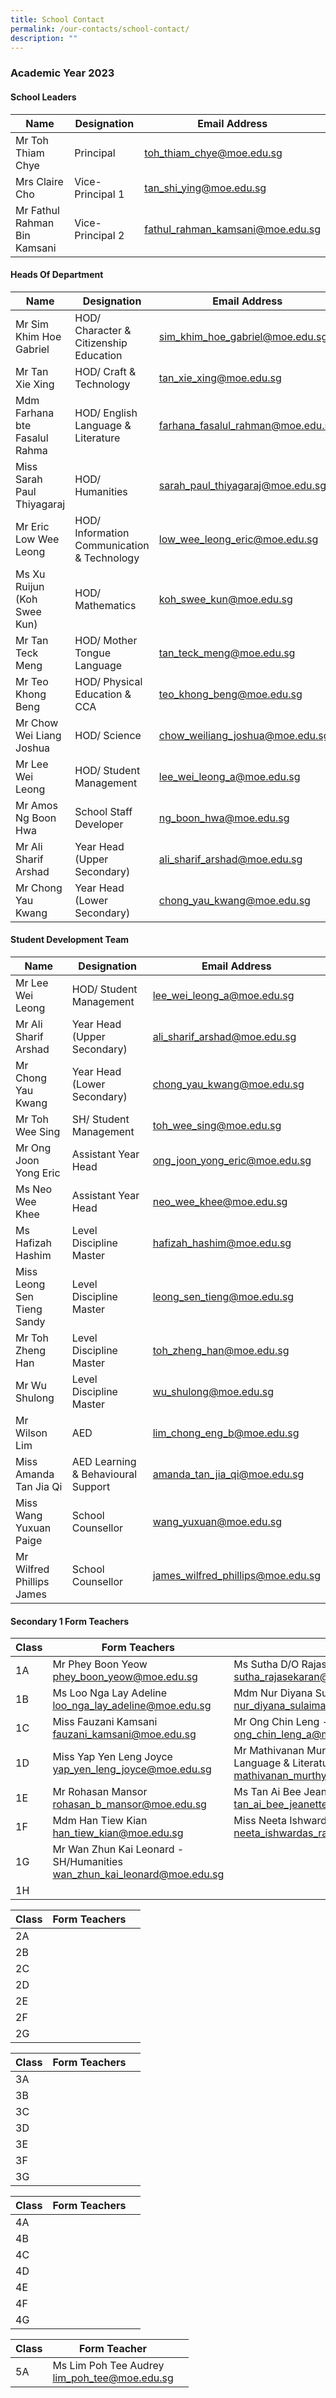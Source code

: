 ```yaml
---
title: School Contact
permalink: /our-contacts/school-contact/
description: ""
---
```

### Academic Year 2023

#### School Leaders

| Name | Designation | Email Address |
| -------- | -------- | -------- |
| Mr Toh Thiam Chye | Principal | [toh_thiam_chye@moe.edu.sg](mailto:toh_thiam_chye@moe.edu.sg) |
| Mrs Claire Cho | Vice-Principal 1 | [tan_shi_ying@moe.edu.sg](mailto:tan_shi_ying@moe.edu.sg) |
| Mr Fathul Rahman Bin Kamsani | Vice-Principal 2 | [fathul_rahman_kamsani@moe.edu.sg](mailto:fathul_rahman_kamsani@moe.edu.sg) |

#### Heads Of Department

| Name | Designation | Email Address |
| -------- | -------- | -------- |
| Mr Sim Khim Hoe Gabriel | HOD/ Character & Citizenship Education | [sim_khim_hoe_gabriel@moe.edu.sg](mailto:sim_khim_hoe_gabriel@moe.edu.sg) |
| Mr Tan Xie Xing | HOD/ Craft & Technology | [tan_xie_xing@moe.edu.sg](mailto:tan_xie_xing@moe.edu.sg) |
| Mdm Farhana bte Fasalul Rahma | HOD/ English Language & Literature | [farhana_fasalul_rahman@moe.edu.sg](mailto:farhana_fasalul_rahman@moe.edu.sg) |
| Miss Sarah Paul Thiyagaraj | HOD/ Humanities | [sarah_paul_thiyagaraj@moe.edu.sg](mailto:sarah_paul_thiyagaraj@moe.edu.sg) |
| Mr Eric Low Wee Leong | HOD/ Information Communication & Technology | [low_wee_leong_eric@moe.edu.sg](mailto:low_wee_leong_eric@moe.edu.sg) |
| Ms Xu Ruijun (Koh Swee Kun) | HOD/ Mathematics | [koh_swee_kun@moe.edu.sg](mailto:koh_swee_kun@moe.edu.sg) |
| Mr Tan Teck Meng | HOD/ Mother Tongue Language | [tan_teck_meng@moe.edu.sg](mailto:tan_teck_meng@moe.edu.sg) |
| Mr Teo Khong Beng | HOD/ Physical Education & CCA | [teo_khong_beng@moe.edu.sg](mailto:teo_khong_beng@moe.edu.sg) |
| Mr Chow Wei Liang Joshua | HOD/ Science | [chow_weiliang_joshua@moe.edu.sg](mailto:chow_weiliang_joshua@moe.edu.sg) |
| Mr Lee Wei Leong | HOD/ Student Management | [lee_wei_leong_a@moe.edu.sg](mailto:lee_wei_leong_a@moe.edu.sg) |
| Mr Amos Ng Boon Hwa | School Staff Developer | [ng_boon_hwa@moe.edu.sg](mailto:ng_boon_hwa@moe.edu.sg) |
| Mr Ali Sharif Arshad | Year Head (Upper Secondary) | [ali_sharif_arshad@moe.edu.sg](mailto:ali_sharif_arshad@moe.edu.sg) |
| Mr Chong Yau Kwang | Year Head (Lower Secondary) | [chong_yau_kwang@moe.edu.sg](mailto:chong_yau_kwang@moe.edu.sg) |

#### Student Development Team

| Name | Designation | Email Address |
| -------- | -------- | -------- |
| Mr Lee Wei Leong | HOD/ Student Management | [lee_wei_leong_a@moe.edu.sg](mailto:lee_wei_leong_a@moe.edu.sg) |
| Mr Ali Sharif Arshad | Year Head (Upper Secondary) | [ali_sharif_arshad@moe.edu.sg](mailto:ali_sharif_arshad@moe.edu.sg) |
| Mr Chong Yau Kwang | Year Head (Lower Secondary) | [chong_yau_kwang@moe.edu.sg](mailto:chong_yau_kwang@moe.edu.sg) |
| Mr Toh Wee Sing | SH/ Student Management | [toh_wee_sing@moe.edu.sg](mailto:toh_wee_sing@moe.edu.sg) |
| Mr Ong Joon Yong Eric | Assistant Year Head | [ong_joon_yong_eric@moe.edu.sg](mailto:ong_joon_yong_eric@moe.edu.sg) |
| Ms Neo Wee Khee  | Assistant Year Head | [neo_wee_khee@moe.edu.sg](mailto:neo_wee_khee@moe.edu.sg) |
| Ms Hafizah Hashim | Level Discipline Master | [hafizah_hashim@moe.edu.sg](mailto:hafizah_hashim@moe.edu.sg) |
| Miss Leong Sen Tieng Sandy | Level Discipline Master | [leong_sen_tieng@moe.edu.sg](mailto:leong_sen_tieng@moe.edu.sg) |
| Mr Toh Zheng Han | Level Discipline Master | [toh_zheng_han@moe.edu.sg](mailto:toh_zheng_han@moe.edu.sg) |
| Mr Wu Shulong | Level Discipline Master | [wu_shulong@moe.edu.sg](mailto:wu_shulong@moe.edu.sg) |
| Mr Wilson Lim | AED | [lim_chong_eng_b@moe.edu.sg](mailto:lim_chong_eng_b@moe.edu.sg) |
| Miss Amanda Tan Jia Qi | AED Learning & Behavioural Support | [amanda_tan_jia_qi@moe.edu.sg](mailto:amanda_tan_jia_qi@moe.edu.sg ) |
| Miss Wang Yuxuan Paige | School Counsellor | [wang_yuxuan@moe.edu.sg](mailto:wang_yuxuan@moe.edu.sg) |
| Mr Wilfred Phillips James | School Counsellor | [james_wilfred_phillips@moe.edu.sg](mailto:james_wilfred_phillips@moe.edu.sg) |

#### Secondary 1 Form Teachers

| Class | Form Teachers |  |
| -------- | -------- | -------- |
| 1A | Mr Phey Boon Yeow<br>[phey_boon_yeow@moe.edu.sg](mailto:phey_boon_yeow@moe.edu.sg) | Ms Sutha D/O Rajasekaran<br>[sutha_rajasekaran@moe.edu.sg](mailto:sutha_rajasekaran@moe.edu.sg) |
| 1B | Ms Loo Nga Lay Adeline<br>[loo_nga_lay_adeline@moe.edu.sg](mailto:loo_nga_lay_adeline@moe.edu.sg) | Mdm Nur Diyana Sulaiman<br>[nur_diyana_sulaiman@moe.edu.sg](mailto:nur_diyana_sulaiman@moe.edu.sg) |
| 1C | Miss Fauzani Kamsani<br>[fauzani_kamsani@moe.edu.sg](mailto:fauzani_kamsani@moe.edu.sg) | Mr Ong Chin Leng - SH/Science<br>[ong_chin_leng_a@moe.edu.sg](mailto:ong_chin_leng_a@moe.edu.sg) |
| 1D | Miss Yap Yen Leng Joyce<br>[yap_yen_leng_joyce@moe.edu.sg](mailto:yap_yen_leng_joyce@moe.edu.sg) | Mr Mathivanan Murthy - SH/English Language & Literature<br>[mathivanan_murthy@moe.edu.sg](mailto:mathivanan_murthy@moe.edu.sg) |
| 1E | Mr Rohasan Mansor<br>[rohasan_b_mansor@moe.edu.sg](mailto:rohasan_b_mansor@moe.edu.sg) | Ms Tan Ai Bee Jeanette<br>[tan_ai_bee_jeanette@moe.edu.sg](mailto:tan_ai_bee_jeanette@moe.edu.sg) |
| 1F | Mdm Han Tiew Kian<br>[han_tiew_kian@moe.edu.sg](mailto:han_tiew_kian@moe.edu.sg) | Miss Neeta Ishwardas Rajwani<br>[neeta_ishwardas_rajwani@moe.edu.sg](mailto:neeta_ishwardas_rajwani@moe.edu.sg) |
| 1G | Mr Wan Zhun Kai Leonard - SH/Humanities<br>[wan_zhun_kai_leonard@moe.edu.sg](mailto:wan_zhun_kai_leonard@moe.edu.sg) | <br>[](mailto:) |
| 1H | <br>[](mailto:) | <br>[](mailto:) |

| Class | Form Teachers |  |
| -------- | -------- | -------- |
| 2A | <br>[](mailto:) | <br>[](mailto:) |
| 2B | <br>[](mailto:) | <br>[](mailto:) |
| 2C | <br>[](mailto:) | <br>[](mailto:) |
|2D | <br>[](mailto:) | <br>[](mailto:) |
| 2E | <br>[](mailto:) | <br>[](mailto:) |
| 2F | <br>[](mailto:) | <br>[](mailto:) |
| 2G | <br>[](mailto:) | <br>[](mailto:) |

| Class | Form Teachers |  |
| -------- | -------- | -------- |
| 3A | <br>[](mailto:) | <br>[](mailto:) |
| 3B | <br>[](mailto:) | <br>[](mailto:) |
| 3C | <br>[](mailto:) | <br>[](mailto:) |
|3D | <br>[](mailto:) | <br>[](mailto:) |
| 3E | <br>[](mailto:) | <br>[](mailto:) |
| 3F | <br>[](mailto:) | <br>[](mailto:) |
| 3G | <br>[](mailto:) | <br>[](mailto:) |

| Class | Form Teachers |  |
| -------- | -------- | -------- |
| 4A | <br>[](mailto:) | <br>[](mailto:) |
| 4B | <br>[](mailto:) | <br>[](mailto:) |
| 4C | <br>[](mailto:) | <br>[](mailto:) |
|4D | <br>[](mailto:) | <br>[](mailto:) |
| 4E | <br>[](mailto:) | <br>[](mailto:) |
| 4F | <br>[](mailto:) | <br>[](mailto:) |
| 4G | <br>[](mailto:) | <br>[](mailto:) |

| Class | Form Teacher |  |
| -------- | -------- | -------- |
| 5A | Ms Lim Poh Tee Audrey<br>[lim_poh_tee@moe.edu.sg](mailto:lim_poh_tee@moe.edu.sg) | |